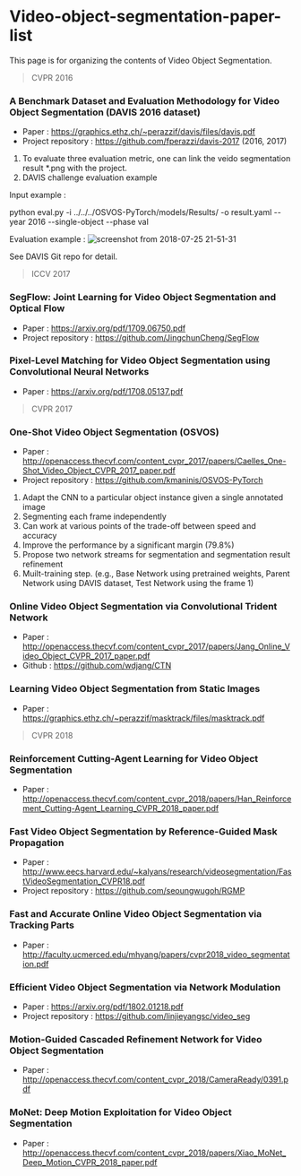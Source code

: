 # Video-object-segmentation-paper-list
This page is for organizing the contents of Video Object Segmentation.

>CVPR 2016
### A Benchmark Dataset and Evaluation Methodology for Video Object Segmentation (DAVIS 2016 dataset)
  - Paper : https://graphics.ethz.ch/~perazzif/davis/files/davis.pdf
  - Project repository : https://github.com/fperazzi/davis-2017 (2016, 2017)
  1) To evaluate three evaluation metric, one can link the veido segmentation result *.png with the project.
  2) DAVIS challenge evaluation example 

Input example :

python eval.py -i ../../../OSVOS-PyTorch/models/Results/ -o result.yaml --year 2016 --single-object --phase val

Evaluation example :
![screenshot from 2018-07-25 21-51-31](https://user-images.githubusercontent.com/41351363/43202009-2c29ceb6-9055-11e8-912b-b53569804a36.png)

See DAVIS Git repo for detail.

>ICCV 2017
### SegFlow: Joint Learning for Video Object Segmentation and Optical Flow
  - Paper : https://arxiv.org/pdf/1709.06750.pdf
  - Project repository : https://github.com/JingchunCheng/SegFlow

### Pixel-Level Matching for Video Object Segmentation using Convolutional Neural Networks
  - Paper : https://arxiv.org/pdf/1708.05137.pdf
  
>CVPR 2017
### One-Shot Video Object Segmentation (OSVOS)

  - Paper : http://openaccess.thecvf.com/content_cvpr_2017/papers/Caelles_One-Shot_Video_Object_CVPR_2017_paper.pdf
  - Project repository : https://github.com/kmaninis/OSVOS-PyTorch
  
  1) Adapt the CNN to a particular object instance given a single annotated image
  2) Segmenting each frame independently
  3) Can work at various points of the trade-off between speed and accuracy
  4) Improve the performance by a significant margin (79.8%)
  5) Propose two network streams for segmentation and segmentation result refinement
  6) Muilt-training step. (e.g., Base Network using pretrained weights, Parent Network using DAVIS dataset, Test Network using the frame 1)
  
### Online Video Object Segmentation via Convolutional Trident Network
  - Paper : http://openaccess.thecvf.com/content_cvpr_2017/papers/Jang_Online_Video_Object_CVPR_2017_paper.pdf
  - Github : https://github.com/wdjang/CTN
  
### Learning Video Object Segmentation from Static Images
  - Paper : https://graphics.ethz.ch/~perazzif/masktrack/files/masktrack.pdf  
  
  
>CVPR 2018
  ### Reinforcement Cutting-Agent Learning for Video Object Segmentation
  
  - Paper : http://openaccess.thecvf.com/content_cvpr_2018/papers/Han_Reinforcement_Cutting-Agent_Learning_CVPR_2018_paper.pdf
  
  ### Fast Video Object Segmentation by Reference-Guided Mask Propagation  
  
  - Paper : http://www.eecs.harvard.edu/~kalyans/research/videosegmentation/FastVideoSegmentation_CVPR18.pdf
  - Project repository : https://github.com/seoungwugoh/RGMP
  
  ### Fast and Accurate Online Video Object Segmentation via Tracking Parts
  
  - Paper : http://faculty.ucmerced.edu/mhyang/papers/cvpr2018_video_segmentation.pdf

  ### Efficient Video Object Segmentation via Network Modulation
  
  - Paper : https://arxiv.org/pdf/1802.01218.pdf
  - Project repository : https://github.com/linjieyangsc/video_seg

  ### Motion-Guided Cascaded Refinement Network for Video Object Segmentation
  
  - Paper : http://openaccess.thecvf.com/content_cvpr_2018/CameraReady/0391.pdf
  
  ### MoNet: Deep Motion Exploitation for Video Object Segmentation
  
  - Paper : http://openaccess.thecvf.com/content_cvpr_2018/papers/Xiao_MoNet_Deep_Motion_CVPR_2018_paper.pdf
  

